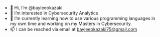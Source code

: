- 👋 Hi, I’m @bayleeokazaki
- 👀 I’m interested in Cybersecurity Analytics
- 🌱 I’m currently learning how to use various programming languages in my own time and working on my Masters in Cybersecurity.
- 📫 I can be reached via email at bayleeokazaki75@gmail.com

<!---
bayleebreiner/bayleebreiner is a ✨ special ✨ repository because its `README.md` (this file) appears on your GitHub profile.
You can click the Preview link to take a look at your changes.
--->
